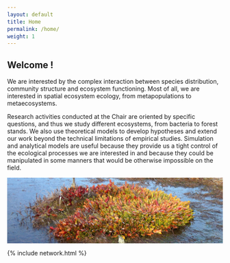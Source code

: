 ```yaml
---
layout: default
title: Home
permalink: /home/
weight: 1
---
```


## Welcome !

We are interested by the complex interaction between species distribution, community structure and ecosystem functioning. Most of all, we are interested in spatial ecosystem ecology, from metapopulations to metaecosystems.

Research activities conducted at the Chair are oriented by specific questions, and thus we study different ecosystems, from bacteria to forest stands. We also use theoretical models to develop hypotheses and extend our work beyond the technical limitations of empirical studies. Simulation and analytical models are useful because they provide us a tight control of the ecological processes we are interested in and because they could be manipulated in some manners that would be otherwise impossible on the field.

<div class="row">
  <div class="large-12 columns text-center">
  <img src="/assets/img/sarracenie.jpg" alt="Sarracenie">
  </div>
</div>

{% include network.html %}
